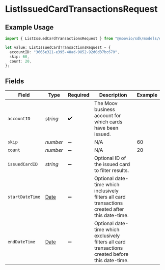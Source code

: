 # ListIssuedCardTransactionsRequest

## Example Usage

```typescript
import { ListIssuedCardTransactionsRequest } from "@moovio/sdk/models/operations";

let value: ListIssuedCardTransactionsRequest = {
  accountID: "3665e321-e395-48ad-9852-92d0d37bc670",
  skip: 60,
  count: 20,
};
```

## Fields

| Field                                                                                             | Type                                                                                              | Required                                                                                          | Description                                                                                       | Example                                                                                           |
| ------------------------------------------------------------------------------------------------- | ------------------------------------------------------------------------------------------------- | ------------------------------------------------------------------------------------------------- | ------------------------------------------------------------------------------------------------- | ------------------------------------------------------------------------------------------------- |
| `accountID`                                                                                       | *string*                                                                                          | :heavy_check_mark:                                                                                | The Moov business account for which cards have been issued.                                       |                                                                                                   |
| `skip`                                                                                            | *number*                                                                                          | :heavy_minus_sign:                                                                                | N/A                                                                                               | 60                                                                                                |
| `count`                                                                                           | *number*                                                                                          | :heavy_minus_sign:                                                                                | N/A                                                                                               | 20                                                                                                |
| `issuedCardID`                                                                                    | *string*                                                                                          | :heavy_minus_sign:                                                                                | Optional ID of the issued card to filter results.                                                 |                                                                                                   |
| `startDateTime`                                                                                   | [Date](https://developer.mozilla.org/en-US/docs/Web/JavaScript/Reference/Global_Objects/Date)     | :heavy_minus_sign:                                                                                | Optional date-time which inclusively filters all card transactions created after this date-time.  |                                                                                                   |
| `endDateTime`                                                                                     | [Date](https://developer.mozilla.org/en-US/docs/Web/JavaScript/Reference/Global_Objects/Date)     | :heavy_minus_sign:                                                                                | Optional date-time which exclusively filters all card transactions created before this date-time. |                                                                                                   |